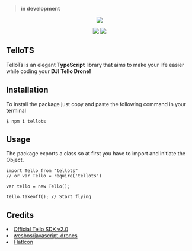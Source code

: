 > **in development**

<p align="center"><img src="https://i.imgur.com/QLX5ZyT.png"></p>
<p align="center">
<img src="https://travis-ci.org/siokas/tellots.svg?branch=master">
<img src="https://img.shields.io/badge/license-MIT-blue.svg">
</p>


## TelloTS

TelloTs is an elegant **TypeScript** library that aims to make your life easier while coding your **DJI Tello Drone!**

## Installation

To install the package just copy and paste the following command in your terminal

```
$ npm i tellots
```

## Usage

The package exports a class so at first you have to import and initiate the Object.

```text
import Tello from "tellots"
// or var Tello = require('tellots')

var tello = new Tello();

tello.takeoff(); // Start flying
```

## Credits

<li>
<a href="https://dl-cdn.ryzerobotics.com/downloads/Tello/Tello%20SDK%202.0%20User%20Guide.pdf">Official Tello SDK v2.0</a>
</li>

<li>
<a href="https://github.com/wesbos/javascript-drones/tree/master/backend">wesbos/javascript-drones</a>
</li>

<li>
<a href="https://www.flaticon.com/">FlatIcon</a>
</li>
